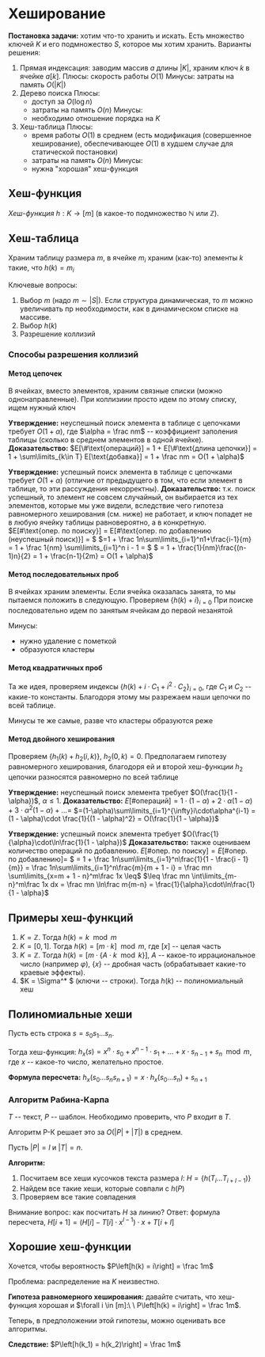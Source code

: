 # Хеширование

**Постановка задачи:** хотим что-то хранить и искать. Есть множество ключей $K$ и его подмножество $S$, которое мы хотим хранить. Варианты решения:
1. Прямая индексация: заводим массив $a$ длины $|K|$, храним ключ $k$ в ячейке $a[k]$.
    Плюсы: скорость работы $O(1)$
    Минусы: затраты на память $O(|K|)$
2. Дерево поиска
    Плюсы:
    - доступ за $O(\log n)$
    - затраты на память $O(n)$
    Минусы:
    - необходимо отношение порядка на $K$
3. Хеш-таблица
    Плюсы:
    - время работы $O(1)$ в среднем (есть модификация (совершенное хеширование), обеспечивающее $O(1)$ в худшем случае для статической постановки)
    - затраты на память $O(n)$
    Минусы:
    - нужна "хорошая" хеш-функция

## Хеш-функция

*Хеш-функция* $h: K \rightarrow [m]$ (в какое-то подмножество $\mathbb N$ или $\mathbb Z$).

## Хеш-таблица

Храним таблицу размера $m$, в ячейке $m_i$ храним (как-то) элементы $k$ такие, что $h(k) = m_i$

Ключевые вопросы:
1. Выбор $m$ (надо $m \sim |S|$). Если структура динамическая, то $m$ можно увеличивать пр необходимости, как в динамическом списке на массиве.
2. Выбор $h(k)$
3. Разрешение коллизий

### Способы разрешения коллизий

#### Метод цепочек

В ячейках, вместо элементов, храним связные списки (можно однонаправленные). При коллизиии просто идем по этому списку, ищем нужный ключ

**Утверждение:** неуспешный поиск элемента в таблице с цепочками требует $O(1 + \alpha)$, где $\alpha = \frac nm$ -- коэффициент заполения таблицы (сколько в среднем элементов в одной ячейке).
**Доказательство:** $E[\#\text{операций}] = 1 + E[\#\text{длина цепочки}] = 1 + \sum\limits_{k\in T} E[\text{добавка}] = 1 + \frac nm = O(1 + \alpha)$

**Утверждение:** успешный поиск элемента в таблице с цепочками требует $O(1 + \alpha)$ (отличие от предыдущего в том, что если элемент в таблице, то эти рассуждения некорректны).
**Доказательство:** т.к. поиск успешный, то элемент не совсем случайный, он выбирается из тех элементов, которые мы уже видели, вследствие чего гипотеза равномерного хеширования (см. ниже) не работает, и ключ попадет не в любую ячейку таблицы равновероятно, а в конкретную.
    $E[\#\text{опер. по поиску}] = E[\#\text{опер. по добавлению (неуспешный поиск)}] = $
    $=1 + \frac 1n\sum\limits_{i=1}^n1+\frac{i-1}{m} = 1 + \frac 1{nm} \sum\limits_{i=1}^n i - 1 = $
    $ = 1 + \frac{1}{nm}\frac{(n-1)n}{2} = 1 + \frac{n-1}{2m} = O(1 + \alpha)$

#### Метод последовательных проб

В ячейках храним элементы. Если ячейка оказалась занята, то мы пытаемся положить в следующую. Проверяем $\{h(k) + i\}_{i=0}$
При поиске последовательно идем по занятым ячейкам до первой незанятой

Минусы:
* нужно удаление с пометкой
* образуются кластеры

#### Метод квадратичных проб

Та же идея, проверяем индексы $\{h(k) + i\cdot C_1 + i^2\cdot C_2\}_{i=0}$, где $C_1$ и $C_2$ -- какие-то константы. Благодоря этому мы разрежаем наши цепочки по всей таблице.

Минусы те же самые, разве что кластеры образуются реже

#### Метод двойного хеширования

Проверяем $\{h_1(k) + h_2(i, k)\}$, $h_2(0, k) = 0$. Предполагаем гипотезу равномерного хеширования, благодоря ей и второй хеш-функции $h_2$ цепочки разносятся равномерно по всей таблице

**Утверждение:** неуспешный поиск элемента требует $O(\frac{1}{1 - \alpha})$, $\alpha \leq 1$.
**Доказательство:** $E[\#\text{операций}] = 1\cdot(1 - \alpha) + 2\cdot\alpha(1-\alpha) + 3\cdot\alpha^2(1 - \alpha) + ... =$
    $=(1-\alpha)\sum\limits_{i=1}^{\infty}i\cdot\alpha^{i-1} = (1 - \alpha)\cdot \frac{1}{(1 - \alpha)^2} = O(\frac{1}{1 - \alpha})$

**Утверждение:** успешный поиск элемента требует $O(\frac{1}{\alpha}\cdot\ln\frac{1}{1 - \alpha})$
**Доказательство:** также оцениваем количество операций по добавлению.
    $E[\#\text{опер. по поиску}] = E[\#\text{опер. по добавлению}] =$
    $ = 1 + \frac 1n\sum\limits_{i=1}^n\frac{1}{1 - \frac{i - 1}{m}} = \frac 1n\sum\limits_{i=1}^n\frac{m}{m + 1 - i} = \frac mn \sum\limits_{x=m + 1 - n}^m\frac 1x \leq$
    $\leq \frac mn \int\limits_{m-n}^m\frac 1x dx = \frac mn \ln\frac m{m-n} = \frac{1}{\alpha}\cdot\ln\frac{1}{1 - \alpha}$
## Примеры хеш-функций

1. $K = \mathbb Z$. Тогда $h(k) = k \mod m$
2. $K = [0, 1]$. Тогда $h(k) = [m \cdot k] \mod m$, где $[x]$ -- целая часть
3. $K = \mathbb Z$. Тогда $h(k) = [m\cdot \{A \cdot k \mod k\}]$, $A$ -- какое-то иррациональное число (например $\varphi$), $\{x\}$ -- дробная часть (обрабатывает какие-то краевые эффекты).
4. $K = \Sigma^* $ (ключи -- строки). Тогда $h(k)$ -- полиномиальный хеш

## Полиномиальные хеши

Пусть есть строка $s = s_0s_1...s_n$.

Тогда хеш-функция: $h_x(s) = x^n \cdot s_0 + x^{n-1} \cdot s_1 + ... + x\cdot s_{n-1} + s_n \mod m$, где $x$ -- какое-то число, желательно простое.

**Формула пересчета:** $h_x(s_0...s_ns_{n+1}) = x\cdot h_x(s_0...s_n) + s_{n+1}$

### Алгоритм Рабина-Карпа

$T$ -- текст, $P$ -- шаблон. Необходимо проверить, что $P$ входит в $T$.

Алгоритм Р-К решает это за $O(|P| + |T|)$ в среднем.

Пусть $|P| = l$ и $|T| = n$.

**Алгоритм:**
1. Посчитаем все хеши кусочков текста размера $l$: $H = \{h(T_i...T_{i+l-1})\}$
2. Найдем все такие хеши, которые совпали с $h(P)$
3. Проверяем все такие совпадения

Внимание вопрос: как посчитать $H$ за линию?
Ответ: формула пересчета, $H[i + 1] = (H[i] - T[i] \cdot x^{l-1})\cdot x + T[i + l]$

## Хорошие хеш-функции

Хочется, чтобы вероятность $P\left[h(k) = i\right] = \frac 1m$

Проблема: распределение на $K$ неизвестно.

**Гипотеза равномерного хеширования:** давайте считать, что хеш-функция хорошая и $\forall i \in [m]:\ \ P\left[h(k) = i\right] = \frac 1m$.

Теперь, в предположении этой гипотезы, можно оценивать все алгоритмы.

**Следствие:** $P\left[h(k_1) = h(k_2)\right] = \frac 1m$
